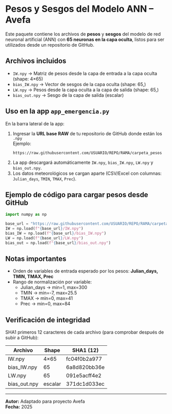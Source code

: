 # Pesos y Sesgos del Modelo ANN – Avefa

Este paquete contiene los archivos de **pesos** y **sesgos** del modelo de red neuronal artificial (ANN) con **65 neuronas en la capa oculta**, listos para ser utilizados desde un repositorio de GitHub.

## Archivos incluidos

- `IW.npy` → Matriz de pesos desde la capa de entrada a la capa oculta (shape: 4×65)
- `bias_IW.npy` → Vector de sesgos de la capa oculta (shape: 65,)
- `LW.npy` → Pesos desde la capa oculta a la capa de salida (shape: 65,)
- `bias_out.npy` → Sesgo de la capa de salida (escalar)

## Uso en la app `app_emergencia.py`

En la barra lateral de la app:
1. Ingresar la **URL base RAW** de tu repositorio de GitHub donde están los `.npy`  
   Ejemplo:
   ```
   https://raw.githubusercontent.com/USUARIO/REPO/RAMA/carpeta_pesos
   ```
2. La app descargará automáticamente `IW.npy`, `bias_IW.npy`, `LW.npy` y `bias_out.npy`.
3. Los datos meteorológicos se cargan aparte (CSV/Excel con columnas: `Julian_days`, `TMIN`, `TMAX`, `Prec`).

## Ejemplo de código para cargar pesos desde GitHub

```python
import numpy as np

base_url = "https://raw.githubusercontent.com/USUARIO/REPO/RAMA/carpeta_pesos"
IW = np.load(f"{base_url}/IW.npy")
bias_IW = np.load(f"{base_url}/bias_IW.npy")
LW = np.load(f"{base_url}/LW.npy")
bias_out = np.load(f"{base_url}/bias_out.npy")
```

## Notas importantes
- Orden de variables de entrada esperado por los pesos: **Julian_days, TMIN, TMAX, Prec**
- Rango de normalización por variable:
  - Julian_days → min=1, max=300
  - TMIN → min=-7, max=25.5
  - TMAX → min=0, max=41
  - Prec → min=0, max=84

## Verificación de integridad
SHA1 primeros 12 caracteres de cada archivo (para comprobar después de subir a GitHub):

| Archivo       | Shape  | SHA1 (12)     |
|---------------|--------|---------------|
| IW.npy        | 4×65   | fc04f0b2a977     |
| bias_IW.npy   | 65     | 6a8d820bb36e |
| LW.npy        | 65     | 091e5acff4e2     |
| bias_out.npy  | escalar| 371dc1d033ec   |

---
**Autor:** Adaptado para proyecto Avefa  
**Fecha:** 2025
